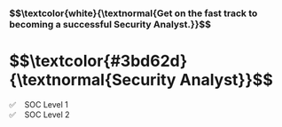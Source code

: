 <h3 align="left"> $$\textcolor{white}{\textnormal{Get on the fast track to becoming a successful Security Analyst.}}$$ </h3>
<h1 align="left"> $$\textcolor{#3bd62d}{\textnormal{Security Analyst}}$$ </h1>

✅ &nbsp;&nbsp; SOC Level 1<br>
✅ &nbsp;&nbsp; SOC Level 2<br>
